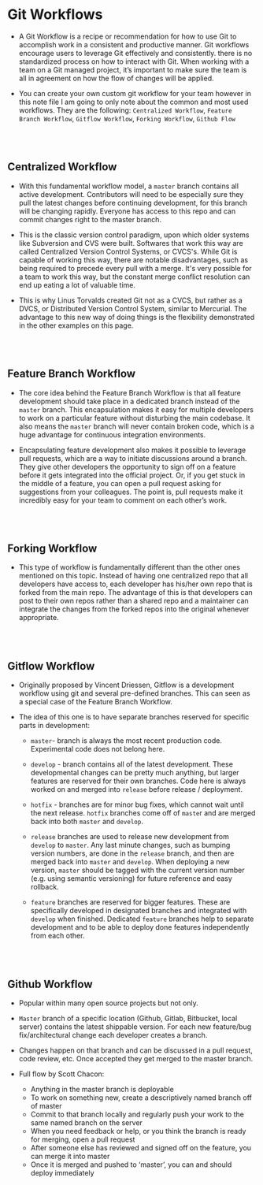 # Git Workflows

- A Git Workflow is a recipe or recommendation for how to use Git to accomplish work in a consistent and productive manner. Git workflows encourage users to leverage Git effectively and consistently. there is no standardized process on how to interact with Git. When working with a team on a Git managed project, it’s important to make sure the team is all in agreement on how the flow of changes will be applied.

- You can create your own custom git workflow for your team however in this note file I am going to only note about the common and most used workflows. They are the following: `Centralized Workflow`, `Feature Branch Workflow`, `Gitflow Workflow`, `Forking Workflow`, `Github Flow`

<br>
<br>

## Centralized Workflow

- With this fundamental workflow model, a `master` branch contains all active development. Contributors will need to be especially sure they pull the latest changes before continuing development, for this branch will be changing rapidly. Everyone has access to this repo and can commit changes right to the master branch.

- This is the classic version control paradigm, upon which older systems like Subversion and CVS were built. Softwares that work this way are called Centralized Version Control Systems, or CVCS's. While Git is capable of working this way, there are notable disadvantages, such as being required to precede every pull with a merge. It's very possible for a team to work this way, but the constant merge conflict resolution can end up eating a lot of valuable time.

- This is why Linus Torvalds created Git not as a CVCS, but rather as a DVCS, or Distributed Version Control System, similar to Mercurial. The advantage to this new way of doing things is the flexibility demonstrated in the other examples on this page.

<br>
<br>

## Feature Branch Workflow

- The core idea behind the Feature Branch Workflow is that all feature development should take place in a dedicated branch instead of the `master` branch. This encapsulation makes it easy for multiple developers to work on a particular feature without disturbing the main codebase. It also means the `master` branch will never contain broken code, which is a huge advantage for continuous integration environments.

- Encapsulating feature development also makes it possible to leverage pull requests, which are a way to initiate discussions around a branch. They give other developers the opportunity to sign off on a feature before it gets integrated into the official project. Or, if you get stuck in the middle of a feature, you can open a pull request asking for suggestions from your colleagues. The point is, pull requests make it incredibly easy for your team to comment on each other’s work.

<br>
<br>

## Forking Workflow 

- This type of workflow is fundamentally different than the other ones mentioned on this topic. Instead of having one centralized repo that all developers have access to, each developer has his/her own repo that is forked from the main repo. The advantage of this is that developers can post to their own repos rather than a shared repo and a maintainer can integrate the changes from the forked repos into the original whenever appropriate.

<br>
<br>

## Gitflow Workflow

- Originally proposed by Vincent Driessen, Gitflow is a development workflow using git and several pre-defined branches. This can seen as a special case of the Feature Branch Workflow.

- The idea of this one is to have separate branches reserved for specific parts in development:
  - `master`- branch is always the most recent production code. Experimental code does not belong here.
  
  - `develop` - branch contains all of the latest development. These developmental changes can be pretty much anything, but larger features are reserved for their own branches. Code here is always worked on and merged into `release` before release / deployment.
  
  - `hotfix` -  branches are for minor bug fixes, which cannot wait until the next release. `hotfix` branches come off of `maste`r and are merged back into both `master` and `develop`.
  
  - `release` branches are used to release new development from `develop` to `master`. Any last minute changes, such as bumping version numbers, are done in the `release` branch, and then are merged back into `master` and `develop`. When deploying a new version, `master` should be tagged with the current version number (e.g. using semantic versioning) for future reference and easy rollback.
  
  - `feature` branches are reserved for bigger features. These are specifically developed in designated branches and integrated with `develop` when finished. Dedicated `feature` branches help to separate development and to be able to deploy done features independently from each other.
  
  
<br>
<br>

## Github Workflow

- Popular within many open source projects but not only.

- `Master` branch of a specific location (Github, Gitlab, Bitbucket, local server) contains the latest shippable version. For each new feature/bug fix/architectural change each developer creates a branch.

- Changes happen on that branch and can be discussed in a pull request, code review, etc. Once accepted they get merged to the master branch.

- Full flow by Scott Chacon:
  - Anything in the master branch is deployable
  - To work on something new, create a descriptively named branch off of master
  - Commit to that branch locally and regularly push your work to the same named branch on the server
  - When you need feedback or help, or you think the branch is ready for merging, open a pull request
  - After someone else has reviewed and signed off on the feature, you can merge it into master
  - Once it is merged and pushed to ‘master’, you can and should deploy immediately
